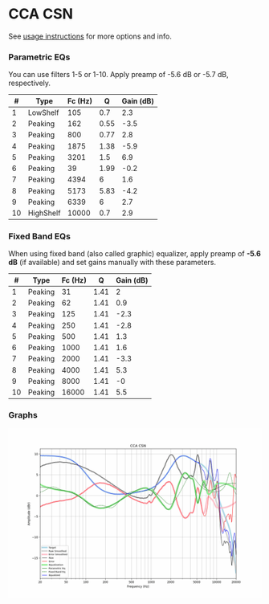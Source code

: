 # CCA CSN
See [usage instructions](https://github.com/jaakkopasanen/AutoEq#usage) for more options and info.

### Parametric EQs
You can use filters 1-5 or 1-10. Apply preamp of -5.6 dB or -5.7 dB, respectively.

|   # | Type      |   Fc (Hz) |    Q |   Gain (dB) |
|-----|-----------|-----------|------|-------------|
|   1 | LowShelf  |       105 | 0.7  |         2.3 |
|   2 | Peaking   |       162 | 0.55 |        -3.5 |
|   3 | Peaking   |       800 | 0.77 |         2.8 |
|   4 | Peaking   |      1875 | 1.38 |        -5.9 |
|   5 | Peaking   |      3201 | 1.5  |         6.9 |
|   6 | Peaking   |        39 | 1.99 |        -0.2 |
|   7 | Peaking   |      4394 | 6    |         1.6 |
|   8 | Peaking   |      5173 | 5.83 |        -4.2 |
|   9 | Peaking   |      6339 | 6    |         2.7 |
|  10 | HighShelf |     10000 | 0.7  |         2.9 |

### Fixed Band EQs
When using fixed band (also called graphic) equalizer, apply preamp of **-5.6 dB** (if available) and set gains manually with these parameters.

|   # | Type    |   Fc (Hz) |    Q |   Gain (dB) |
|-----|---------|-----------|------|-------------|
|   1 | Peaking |        31 | 1.41 |         2   |
|   2 | Peaking |        62 | 1.41 |         0.9 |
|   3 | Peaking |       125 | 1.41 |        -2.3 |
|   4 | Peaking |       250 | 1.41 |        -2.8 |
|   5 | Peaking |       500 | 1.41 |         1.3 |
|   6 | Peaking |      1000 | 1.41 |         1.6 |
|   7 | Peaking |      2000 | 1.41 |        -3.3 |
|   8 | Peaking |      4000 | 1.41 |         5.3 |
|   9 | Peaking |      8000 | 1.41 |        -0   |
|  10 | Peaking |     16000 | 1.41 |         5.5 |

### Graphs
![](./CCA%20CSN.png)
